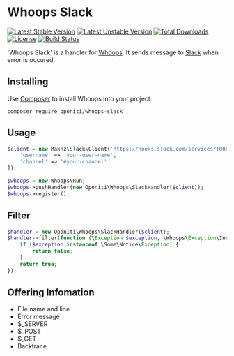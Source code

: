 Whoops Slack
===

[![Latest Stable Version](https://poser.pugx.org/oponiti/whoops-slack/v/stable.svg)](https://packagist.org/packages/oponiti/whoops-slack)
[![Latest Unstable Version](https://poser.pugx.org/oponiti/whoops-slack/v/unstable.svg)](https://packagist.org/packages/oponiti/whoops-slack)
[![Total Downloads](https://poser.pugx.org/oponiti/whoops-slack/downloads.svg)](https://packagist.org/packages/oponiti/whoops-slack)
[![License](https://poser.pugx.org/oponiti/whoops-slack/license.svg)](https://packagist.org/packages/oponiti/whoops-slack)
[![Build Status](https://img.shields.io/travis/oponiti/whoops-slack/master.svg)](https://travis-ci.org/oponiti/whoops-slack)

'Whoops Slack' is a handler for [Whoops](https://github.com/filp/whoops). It sends message to [Slack](http://slack.com) when error is occured.

## Installing
Use [Composer](http://getcomposer.org) to install Whoops into your project:

```
composer require oponiti/whoops-slack
```

## Usage

```php
$client = new Maknz\Slack\Client('https://hooks.slack.com/services/T00000000/B00000000/xxxxxxxxxxxxxxxxxxxxxxxx', [
    'username' => 'your-user-name',
    'channel' => '#your-channel'
]);

$whoops = new Whoops\Run;
$whoops->pushHandler(new Oponiti\Whoops\SlackHandler($client));
$whoops->register();
```

## Filter

```php
$handler = new Oponiti\Whoops\SlackHandler($client);
$handler->filter(function (\Exception $exception, \Whoops\Exception\Inspector $inspector) {
    if ($exception instanceof \Some\Notice\Exception) {
        return false;
    }
    return true;
});
```

## Offering Infomation 

- File name and line
- Error message
- $_SERVER
- $_POST
- $_GET
- Backtrace
